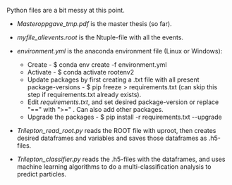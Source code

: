 Python files are a bit messy at this point.

* *Masteroppgave_tmp.pdf* is the master thesis (so far).

* *myfile_allevents.root* is the Ntuple-file with all the events.

* *environment.yml* is the anaconda environment file (Linux or Windows):
  - Create - $ conda env create -f environment.yml
  - Activate - $ conda activate rootenv2
  - Update packages by first creating a .txt file with all present package-versions - $ pip freeze > requirements.txt (can skip this step if requirements.txt already exists). 
  - Edit *requirements.txt*, and set desired package-version or replace "==" with ">=" . Can also add other packages.
  - Upgrade the packages - $ pip install -r requirements.txt --upgrade
  
* *Trilepton_read_root.py* reads the ROOT file with uproot, then creates desired dataframes and variables and saves those dataframes as .h5-files.

* *Trilepton_classifier.py* reads the .h5-files with the dataframes, and uses machine learning algorithms to do a multi-classification analysis to predict particles.
